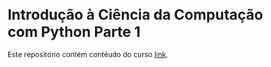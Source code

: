 # Introdução à Ciência da Computação com Python Parte 1
Este repositório contém contéudo do curso [link](https://www.coursera.org/learn/ciencia-computacao-python-conceitos).
